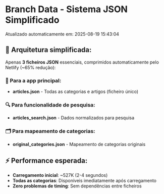# Branch Data - Sistema JSON Simplificado
Atualizado automaticamente em: 2025-08-19 15:43:04

## 🎯 Arquitetura simplificada:
Apenas **3 ficheiros JSON** essenciais, comprimidos automaticamente pelo Netlify (~65% redução):

### 📱 Para a app principal:
- **articles.json** - Todas as categorias e artigos (ficheiro único)

### 🔍 Para funcionalidade de pesquisa:
- **articles_search.json** - Dados normalizados para pesquisa

### 🗂️ Para mapeamento de categorias:
- **original_categories.json** - Mapeamento de categorias originais

## ⚡ Performance esperada:
- **Carregamento inicial**: ~527K (2-4 segundos)
- **Todas as categorias**: Disponíveis imediatamente após carregamento
- **Zero problemas de timing**: Sem dependências entre ficheiros
